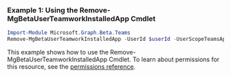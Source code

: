 ### Example 1: Using the Remove-MgBetaUserTeamworkInstalledApp Cmdlet
```powershell
Import-Module Microsoft.Graph.Beta.Teams
Remove-MgBetaUserTeamworkInstalledApp -UserId $userId -UserScopeTeamsAppInstallationId $userScopeTeamsAppInstallationId
```
This example shows how to use the Remove-MgBetaUserTeamworkInstalledApp Cmdlet.
To learn about permissions for this resource, see the [permissions reference](/graph/permissions-reference).
